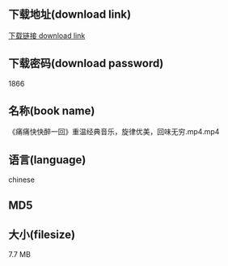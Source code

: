 ## 下载地址(download link)
[下载链接 download link](https://tutu365.netlify.app/?s=%E3%80%8A%E7%97%9B%E7%97%9B%E5%BF%AB%E5%BF%AB%E9%86%89%E4%B8%80%E5%9B%9E%E3%80%8B%E9%87%8D%E6%B8%A9%E7%BB%8F%E5%85%B8%E9%9F%B3%E4%B9%90%EF%BC%8C%E6%97%8B%E5%BE%8B%E4%BC%98%E7%BE%8E%EF%BC%8C%E5%9B%9E%E5%91%B3%E6%97%A0%E7%A9%B7.mp4)

## 下载密码(download password)
1866

## 名称(book name)
《痛痛快快醉一回》重温经典音乐，旋律优美，回味无穷.mp4.mp4

## 语言(language)
chinese

## MD5


## 大小(filesize)
7.7 MB
